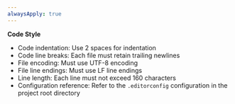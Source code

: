 ```yaml
---
alwaysApply: true
---
```


**Code Style**

- Code indentation: Use 2 spaces for indentation
- Code line breaks: Each file must retain trailing newlines
- File encoding: Must use UTF-8 encoding
- File line endings: Must use LF line endings
- Line length: Each line must not exceed 160 characters
- Configuration reference: Refer to the `.editorconfig` configuration in the project root directory
